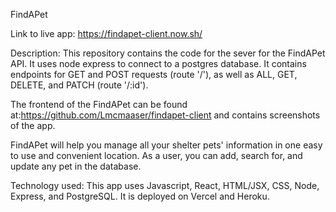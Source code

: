 FindAPet

Link to live app: https://findapet-client.now.sh/

Description: This repository contains the code for the sever for the FindAPet API. It uses node express to connect to a postgres database. It contains endpoints for GET and POST requests (route '/'), as well as ALL, GET, DELETE, and PATCH (route '/:id').

The frontend of the FindAPet can be found at:https://github.com/Lmcmaaser/findapet-client and contains screenshots of the app.

FindAPet will help you manage all your shelter pets' information in one easy to use and convenient location. As a user, you can add, search for, and update any pet in the database.

Technology used: This app uses Javascript, React, HTML/JSX, CSS, Node, Express, and PostgreSQL. It is deployed on Vercel and Heroku.
